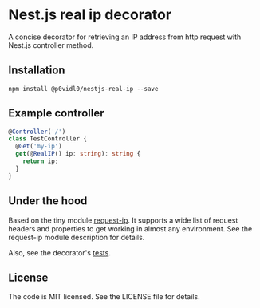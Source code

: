 # Nest.js real ip decorator

A concise decorator for retrieving an IP address from http request with Nest.js controller method.  

## Installation

```shell script
npm install @p0vidl0/nestjs-real-ip --save
```

## Example controller

```typescript
@Controller('/')
class TestController {
  @Get('my-ip')
  get(@RealIP() ip: string): string {
    return ip;
  }
}
```

## Under the hood
Based on the tiny module [request-ip](https://github.com/pbojinov/request-ip).
It supports a wide list of request headers and properties to get working in almost any environment.
See the request-ip module description for details.

Also, see the decorator's [tests](blob/master/__test__/index.ts).

## License
The code is MIT licensed. See the LICENSE file for details.
